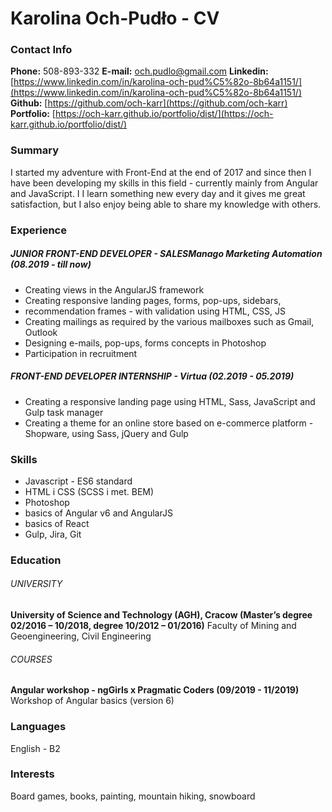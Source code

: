 # Karolina Och-Pudło - CV

### Contact Info

**Phone:** 508-893-332
**E-mail:** och.pudlo@gmail.com
**Linkedin:** [https://www.linkedin.com/in/karolina-och-pud%C5%82o-8b64a1151/](https://www.linkedin.com/in/karolina-och-pud%C5%82o-8b64a1151/)
**Github:** [https://github.com/och-karr](https://github.com/och-karr)
**Portfolio:** [https://och-karr.github.io/portfolio/dist/](https://och-karr.github.io/portfolio/dist/)

### Summary

I started my adventure with Front-End at the end of 2017 and since then I have been developing my skills in this field - currently mainly from Angular and JavaScript. I I learn something new every day and it gives me great satisfaction, but I also enjoy being able to share my knowledge with others.

### Experience

##### JUNIOR FRONT-END DEVELOPER - SALESManago Marketing Automation (08.2019 - till now)

* Creating views in the AngularJS framework
* Creating responsive landing pages, forms, pop-ups, sidebars,
* recommendation frames - with validation using HTML, CSS, JS
* Creating mailings as required by the various mailboxes such as Gmail, Outlook
* Designing e-mails, pop-ups, forms concepts in Photoshop
* Participation in recruitment

##### FRONT-END DEVELOPER INTERNSHIP - Virtua (02.2019 - 05.2019)

* Creating a responsive landing page using HTML, Sass, JavaScript and Gulp task manager
* Creating a theme for an online store based on e-commerce platform - Shopware, using Sass, jQuery and Gulp

### Skills

* Javascript - ES6 standard
* HTML i CSS (SCSS i met. BEM)
* Photoshop
* basics of Angular v6 and AngularJS
* basics of React
* Gulp, Jira, Git

### Education

###### UNIVERSITY
**University of Science and Technology (AGH), Cracow (Master’s degree 02/2016 – 10/2018, degree 10/2012 – 01/2016)**
Faculty of Mining and Geoengineering, Civil Engineering

###### COURSES
**Angular workshop - ngGirls x Pragmatic Coders (09/2019 - 11/2019)**
Workshop of Angular basics (version 6)

### Languages

English - B2

### Interests

Board games, books, painting, mountain hiking, snowboard